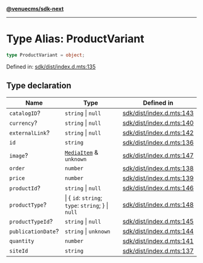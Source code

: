 [**@venuecms/sdk-next**](../Index.md)

***

# Type Alias: ProductVariant

```ts
type ProductVariant = object;
```

Defined in: [sdk/dist/index.d.mts:135](https://github.com/venuecms/sdk/blob/1c1bdce3c89568d47e3eb3ec42df293b4e3a3a09/packages/sdk/dist/index.d.mts#L135)

## Type declaration

| Name | Type | Defined in |
| ------ | ------ | ------ |
| <a id="catalogid"></a> `catalogID`? | `string` \| `null` | [sdk/dist/index.d.mts:143](https://github.com/venuecms/sdk/blob/1c1bdce3c89568d47e3eb3ec42df293b4e3a3a09/packages/sdk/dist/index.d.mts#L143) |
| <a id="currency"></a> `currency`? | `string` \| `null` | [sdk/dist/index.d.mts:140](https://github.com/venuecms/sdk/blob/1c1bdce3c89568d47e3eb3ec42df293b4e3a3a09/packages/sdk/dist/index.d.mts#L140) |
| <a id="externallink"></a> `externalLink`? | `string` \| `null` | [sdk/dist/index.d.mts:142](https://github.com/venuecms/sdk/blob/1c1bdce3c89568d47e3eb3ec42df293b4e3a3a09/packages/sdk/dist/index.d.mts#L142) |
| <a id="id"></a> `id` | `string` | [sdk/dist/index.d.mts:136](https://github.com/venuecms/sdk/blob/1c1bdce3c89568d47e3eb3ec42df293b4e3a3a09/packages/sdk/dist/index.d.mts#L136) |
| <a id="image"></a> `image`? | [`MediaItem`](MediaItem.md) & `unknown` | [sdk/dist/index.d.mts:147](https://github.com/venuecms/sdk/blob/1c1bdce3c89568d47e3eb3ec42df293b4e3a3a09/packages/sdk/dist/index.d.mts#L147) |
| <a id="order"></a> `order` | `number` | [sdk/dist/index.d.mts:138](https://github.com/venuecms/sdk/blob/1c1bdce3c89568d47e3eb3ec42df293b4e3a3a09/packages/sdk/dist/index.d.mts#L138) |
| <a id="price"></a> `price` | `number` | [sdk/dist/index.d.mts:139](https://github.com/venuecms/sdk/blob/1c1bdce3c89568d47e3eb3ec42df293b4e3a3a09/packages/sdk/dist/index.d.mts#L139) |
| <a id="productid"></a> `productId`? | `string` \| `null` | [sdk/dist/index.d.mts:146](https://github.com/venuecms/sdk/blob/1c1bdce3c89568d47e3eb3ec42df293b4e3a3a09/packages/sdk/dist/index.d.mts#L146) |
| <a id="producttype"></a> `productType`? | \| \{ `id`: `string`; `type`: `string`; \} \| `null` | [sdk/dist/index.d.mts:148](https://github.com/venuecms/sdk/blob/1c1bdce3c89568d47e3eb3ec42df293b4e3a3a09/packages/sdk/dist/index.d.mts#L148) |
| <a id="producttypeid"></a> `productTypeId`? | `string` \| `null` | [sdk/dist/index.d.mts:145](https://github.com/venuecms/sdk/blob/1c1bdce3c89568d47e3eb3ec42df293b4e3a3a09/packages/sdk/dist/index.d.mts#L145) |
| <a id="publicationdate"></a> `publicationDate`? | `string` \| `unknown` | [sdk/dist/index.d.mts:144](https://github.com/venuecms/sdk/blob/1c1bdce3c89568d47e3eb3ec42df293b4e3a3a09/packages/sdk/dist/index.d.mts#L144) |
| <a id="quantity"></a> `quantity` | `number` | [sdk/dist/index.d.mts:141](https://github.com/venuecms/sdk/blob/1c1bdce3c89568d47e3eb3ec42df293b4e3a3a09/packages/sdk/dist/index.d.mts#L141) |
| <a id="siteid"></a> `siteId` | `string` | [sdk/dist/index.d.mts:137](https://github.com/venuecms/sdk/blob/1c1bdce3c89568d47e3eb3ec42df293b4e3a3a09/packages/sdk/dist/index.d.mts#L137) |
